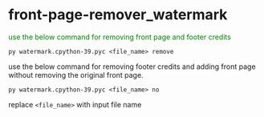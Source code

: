 # front-page-remover_watermark

<p style="color: green">use the below command for removing front page and footer credits</p>

<code>py watermark.cpython-39.pyc <file_name> remove</code>

use the below command for removing footer credits and adding front page without removing the original front page.

<code>py watermark.cpython-39.pyc <file_name> no</code>


replace <code><file_name></code> with input file name
